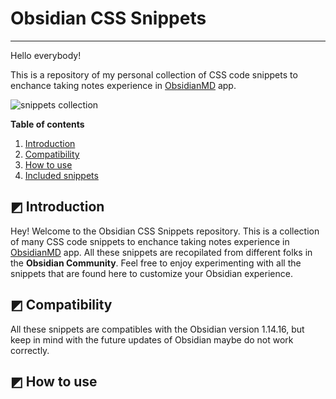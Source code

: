 # Obsidian CSS Snippets
----

Hello everybody!

This is a repository of my personal collection of CSS code snippets to enchance taking notes experience in [ObsidianMD](https://obsidian.md) app.

<img src="https://i.imgur.com/cPa054W.png" alt="snippets collection">

**Table of contents**

1. [Introduction](#-Introduction)
2. [Compatibility](#-Compatibility)
3. [How to use](#-How-to-use)
4. [Included snippets](#-Included-snippets)

## ◩ Introduction

Hey! Welcome to the Obsidian CSS Snippets repository. This is a collection of many CSS code snippets to enchance taking notes experience in [ObsidianMD](https://obsidian.md) app.
All these snippets are recopilated from different folks in the **Obsidian Community**. Feel free to enjoy experimenting with all the snippets that are found here to customize your Obsidian experience.

## ◩ Compatibility

All these snippets are compatibles with the Obsidian version 1.14.16, but keep in mind with the future updates of Obsidian maybe do not work correctly. 

## ◩ How to use

